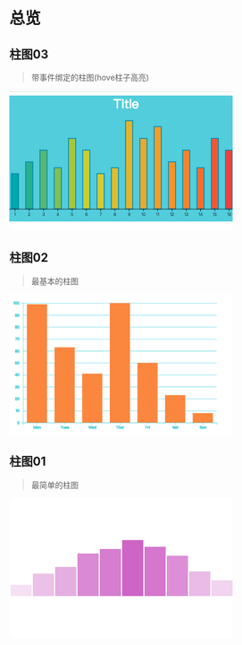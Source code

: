 # 总览

## 柱图03
>带事件绑定的柱图(hove柱子高亮)

![](./image/bar-03.png)

## 柱图02
>最基本的柱图

![](./image/bar-02.png)

## 柱图01
>最简单的柱图

![](./image/bar-01.png)
